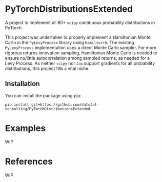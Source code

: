 # PyTorchDistributionsExtended
A project to implement all 80+ `scipy` continuous probability distributions in PyTorch.

This project was undertaken to properly implement a Hamiltonian Monte Carlo in the `PyLevyProcess` library using `hamiltorch`. The existing `PyLevyProcess` implementation uses a direct Monte Carlo sampler. For more rigorous returns innovation sampling, Hamiltonian Monte Carlo is needed to ensure no/little autocorrelation among sampled returns, as needed for a Levy Process. As neither `scipy` nor `Jax` support gradients for all probability distributions, this project fills a vital niche.

## Installation
You can install the package using pip:
```
pip install git+https://github.com/datstat-consulting/PyTorchDistributionsExtended
```

# Examples
WIP

# References
WIP
